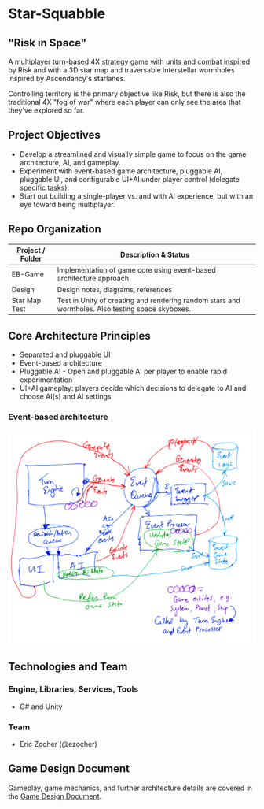 # Star-Squabble

## "Risk in Space"

A multiplayer turn-based 4X strategy game with units and combat inspired by Risk and with a 3D star map and traversable interstellar wormholes inspired by Ascendancy's starlanes.

Controlling territory is the primary objective like Risk, but there is also the traditional 4X "fog of war" where each player can only see the area that they've explored so far.

## Project Objectives

* Develop a streamlined and visually simple game to focus on the game architecture, AI, and gameplay.
* Experiment with event-based game architecture, pluggable AI, pluggable UI, and configurable UI+AI under player control (delegate specific tasks).
* Start out building a single-player vs. and with AI experience, but with an eye toward being multiplayer.

## Repo Organization

Project / Folder | Description & Status
-----------------|---------------------
EB-Game | Implementation of game core using event-based architecture approach
Design | Design notes, diagrams, references
Star Map Test | Test in Unity of creating and rendering random stars and wormholes. Also testing space skyboxes.

## Core Architecture Principles

* Separated and pluggable UI
* Event-based architecture
* Pluggable AI - Open and pluggable AI per player to enable rapid experimentation
* UI+AI gameplay: players decide which decisions to delegate to AI and choose AI(s) and AI settings

### Event-based architecture

![Hand-drawn Architecture Diagram](Design/Architecture-Diagram.png)

## Technologies and Team

### Engine, Libraries, Services, Tools

* C# and Unity

### Team

* Eric Zocher (@ezocher)

## Game Design Document

Gameplay, game mechanics, and further architecture details are covered in the 
[Game Design Document](Design/Star-Squabble-GDD.md).
